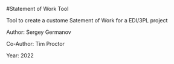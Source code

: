 #Statement of Work Tool

Tool to create a custome Satement of Work for a EDI/3PL project

Author: Sergey Germanov

Co-Author: Tim Proctor

Year: 2022